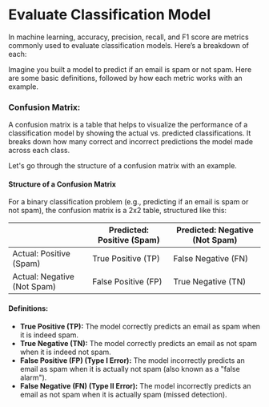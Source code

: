 # Evaluate Classification Model

In machine learning, accuracy, precision, recall, and F1 score are metrics commonly used to evaluate classification models. Here’s a breakdown of each:


Imagine you built a model to predict if an email is spam or not spam. Here are some basic definitions, followed by how each metric works with an example.


### Confusion Matrix:
A confusion matrix is a table that helps to visualize the performance of a classification model by showing the actual vs. predicted classifications. It breaks down how many correct and incorrect predictions the model made across each class.

Let's go through the structure of a confusion matrix with an example.

#### Structure of a Confusion Matrix
For a binary classification problem (e.g., predicting if an email is spam or not spam), the confusion matrix is a 2x2 table, structured like this:

|  | Predicted: Positive (Spam) | Predicted: Negative (Not Spam) |
|--| -------------------------- | ------------------------------ |
| Actual: Positive (Spam) | True Positive (TP) | False Negative (FN) |
| Actual: Negative (Not Spam) | False Positive (FP) | True Negative (TN) |


#### Definitions:
- **True Positive (TP):** The model correctly predicts an email as spam when it is indeed spam.
- **True Negative (TN):** The model correctly predicts an email as not spam when it is indeed not spam.
- **False Positive (FP) (Type I Error):** The model incorrectly predicts an email as spam when it is actually not spam (also known as a "false alarm").
- **False Negative (FN) (Type II Error):** The model incorrectly predicts an email as not spam when it is actually spam (missed detection).
